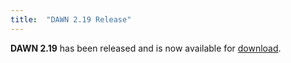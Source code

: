 ```yaml
---
title:  "DAWN 2.19 Release"
---
```

**DAWN 2.19** has been released and is now available for [download](downloads).

